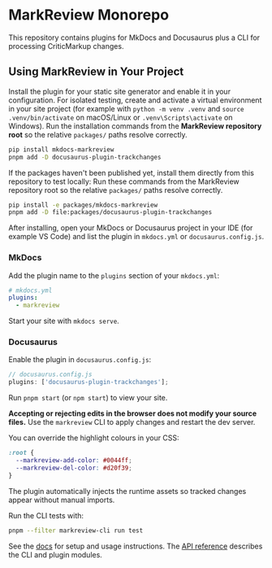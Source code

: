 # MarkReview Monorepo

This repository contains plugins for MkDocs and Docusaurus plus a CLI for processing CriticMarkup changes.

## Using MarkReview in Your Project

Install the plugin for your static site generator and enable it in your configuration.
For isolated testing, create and activate a virtual environment in your site project
(for example with `python -m venv .venv` and `source .venv/bin/activate` on
macOS/Linux or `.venv\Scripts\activate` on Windows). Run the installation
commands from the **MarkReview repository root** so the relative `packages/`
paths resolve correctly.

```bash
pip install mkdocs-markreview
pnpm add -D docusaurus-plugin-trackchanges
```

If the packages haven't been published yet, install them directly from this repository to test locally:
Run these commands from the MarkReview repository root so the relative `packages/` paths resolve correctly.

```bash
pip install -e packages/mkdocs-markreview
pnpm add -D file:packages/docusaurus-plugin-trackchanges
```
After installing, open your MkDocs or Docusaurus project in your IDE (for example VS Code)
and list the plugin in `mkdocs.yml` or `docusaurus.config.js`.

### MkDocs

Add the plugin name to the `plugins` section of your `mkdocs.yml`:

```yaml
# mkdocs.yml
plugins:
  - markreview
```

Start your site with `mkdocs serve`.

### Docusaurus

Enable the plugin in `docusaurus.config.js`:

```js
// docusaurus.config.js
plugins: ['docusaurus-plugin-trackchanges'];
```

Run `pnpm start` (or `npm start`) to view your site.

**Accepting or rejecting edits in the browser does not modify your source files.**
Use the `markreview` CLI to apply changes and restart the dev server.

You can override the highlight colours in your CSS:

```css
:root {
  --markreview-add-color: #0044ff;
  --markreview-del-color: #d20f39;
}
```

The plugin automatically injects the runtime assets so tracked changes appear without manual imports.

Run the CLI tests with:

```bash
pnpm --filter markreview-cli run test
```

See the [docs](docs/index.md) for setup and usage instructions.
The [API reference](docs/api/index.md) describes the CLI and plugin modules.
